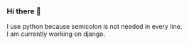 ### Hi there 👋

I use python because semicolon is not needed in every line. <br>
I am currently working on django.
